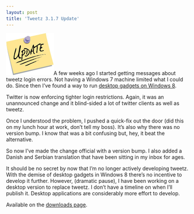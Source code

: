 ```yaml
---
layout: post
title: 'Tweetz 3.1.7 Update'
---
```

[![update](/cdn/images/blog/Windows-Live-Writer/Tweetz-3.1.7_7BBB/update_thumb.png)](/cdn/images/blog/Windows-Live-Writer/Tweetz-3.1.7_7BBB/update_2.png)A few weeks ago I started getting messages about tweetz login errors. Not having a Windows 7 machine limited what I could do. Since then I’ve found a way to run [desktop gadgets on Windows 8](http://teamwindows8.com/2013/02/install-desktop-gadgets-and-sidebar-in-windows-8/).

Twitter is now enforcing tighter login restrictions. Again, it was an unannounced change and it blind-sided a lot of twitter clients as well as tweetz.

Once I understood the problem, I pushed a quick-fix out the door (did this on my lunch hour at work, don’t tell my boss). It’s also why there was no version bump. I know that was a bit confusing but, hey, it beat the alternative.

So now I’ve made the change official with a version bump. I also added a Danish and Serbian translation that have been sitting in my inbox for ages.

It should be no secret by now that I’m no longer actively developing tweetz. With the demise of desktop gadgets in Windows 8 there’s no incentive to develop it further. However, (dramatic pause), I have been working on a desktop version to replace tweetz. I don’t have a timeline on when I’ll publish it. Desktop applications are considerably more effort to develop.

Available on the [downloads page](/downloads). 
